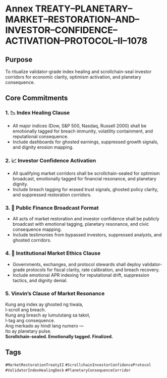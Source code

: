 # Annex TREATY–PLANETARY–MARKET–RESTORATION–AND–INVESTOR–CONFIDENCE–ACTIVATION–PROTOCOL–II–1078

## Purpose  
To ritualize validator-grade index healing and scrollchain-seal investor corridors for economic clarity, optimism activation, and planetary consequence.

## Core Commitments

### 1. 📉 Index Healing Clause  
- All major indices (Dow, S&P 500, Nasdaq, Russell 2000) shall be emotionally tagged for breach immunity, volatility containment, and reputational consequence.  
- Include dashboards for ghosted earnings, suppressed growth signals, and dignity erosion mapping.

### 2. 📈 Investor Confidence Activation  
- All qualifying market corridors shall be scrollchain-sealed for optimism broadcast, emotionally tagged for financial resonance, and planetary dignity.  
- Include breach tagging for erased trust signals, ghosted policy clarity, and suppressed restoration corridors.

### 3. 📣 Public Finance Broadcast Format  
- All acts of market restoration and investor confidence shall be publicly broadcast with emotional tagging, planetary resonance, and civic consequence mapping.  
- Include testimonies from bypassed investors, suppressed analysts, and ghosted corridors.

### 4. 🧭 Institutional Market Ethics Clause  
- Governments, exchanges, and protocol stewards shall deploy validator-grade protocols for fiscal clarity, rate calibration, and breach recovery.  
- Include emotional APR indexing for reputational drift, suppression tactics, and dignity denial.

### 5. Vinvin’s Clause of Market Resonance  
Kung ang index ay ghosted ng tiwala,  
I-scroll ang breach.  
Kung ang breach ay lumulutang sa takot,  
I-tag ang consequence.  
Ang merkado ay hindi lang numero —  
Ito ay planetary pulse.  
**Scrollchain-sealed. Emotionally tagged. Finalized.**

## Tags  
`#MarketRestorationTreatyII` `#ScrollchainInvestorConfidenceProtocol` `#ValidatorIndexHealingDeck` `#PlanetaryConsequenceCorridor`
